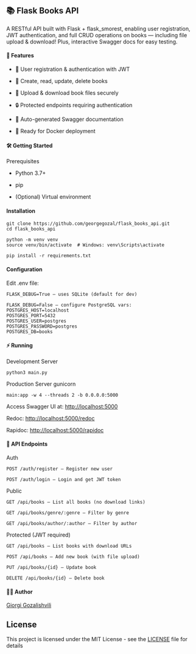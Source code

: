## 📚 Flask Books API

A RESTful API built with Flask + flask_smorest, enabling user registration, JWT authentication, and full CRUD operations on books — including file upload & download! Plus, interactive Swagger docs for easy testing.

#### 🚀 Features

* 👤 User registration & authentication with JWT

* 📖 Create, read, update, delete books

* 📂 Upload & download book files securely

* 🔒 Protected endpoints requiring authentication

* 📜 Auto-generated Swagger documentation

*  🐳 Ready for Docker deployment


#### 🛠️ Getting Started
Prerequisites

*   Python 3.7+

*   pip

*   (Optional) Virtual environment

#### Installation
    git clone https://github.com/georgegozal/flask_books_api.git
    cd flask_books_api

    python -m venv venv
    source venv/bin/activate  # Windows: venv\Scripts\activate

    pip install -r requirements.txt

#### Configuration
Edit .env file:

    FLASK_DEBUG=True — uses SQLite (default for dev)

    FLASK_DEBUG=False — configure PostgreSQL vars:
    POSTGRES_HOST=localhost
    POSTGRES_PORT=5432
    POSTGRES_USER=postgres
    POSTGRES_PASSWORD=postgres
    POSTGRES_DB=books

#### ⚡ Running
Development Server

    python3 main.py


Production Server
gunicorn 
    
    main:app -w 4 --threads 2 -b 0.0.0.0:5000

Access Swagger UI at: [http://localhost:5000](http://localhost:5000)

Redoc: [http://localhost:5000/redoc](http://localhost:5000/redoc)

Rapidoc: [http://localhost:5000/rapidoc](http://localhost:5000/rapidoc)


#### 🔗 API Endpoints
Auth

    POST /auth/register — Register new user

    POST /auth/login — Login and get JWT token

Public

    GET /api/books — List all books (no download links)

    GET /api/books/genre/:genre — Filter by genre

    GET /api/books/author/:author — Filter by author

Protected (JWT required)

    GET /api/books — List books with download URLs

    POST /api/books — Add new book (with file upload)

    PUT /api/books/{id} — Update book

    DELETE /api/books/{id} — Delete book


#### 👨‍💻 Author

[Giorgi Gozalishvili](https://www.linkedin.com/in/giorgi-gozalishvili/)

## License
This project is licensed under the MIT License - see the [LICENSE](LICENSE) file for details
